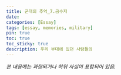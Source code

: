 ```yaml
---
title: 군대의 추억_7.금수저
date: 
categories: [Essay]
tags: [essay, memories, military]
pin: true
toc: true
toc_sticky: true
description: 우리 부대에 있던 사람들의 
---
```


_본 내용에는 과장되거나 허위 사실이 포함되어 있음._